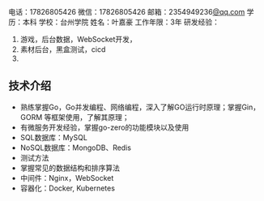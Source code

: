 电话：17826805426
微信：17826805426
邮箱：2354949236[@qq.com](/qq.com)
学历：本科
学校：台州学院
姓名：叶嘉豪
工作年限：3年
研发经验：
1. 游戏，后台数据，WebSocket开发，
2. 素材后台，黑盒测试，cicd
3. 


## 技术介绍

- 熟练掌握Go，Go并发编程、网络编程，深入了解GO运行时原理；掌握Gin，GORM 等框架使用，了解其原理；
- 有微服务开发经验，掌握go-zero的功能模块以及使用
- SQL数据库：MySQL
- NoSQL数据库：MongoDB、Redis
- 测试方法
- 掌握常见的数据结构和排序算法
- 中间件：Nginx，WebSocket
- 容器化：Docker, Kubernetes

